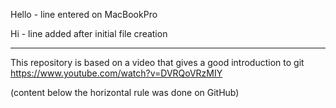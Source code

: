 Hello           - line entered on MacBookPro

Hi              - line added after initial file creation
  
  
  
***  

This repository is based on a video that gives a good introduction to git  
https://www.youtube.com/watch?v=DVRQoVRzMIY  
  
(content below the horizontal rule was done on GitHub)  
  

